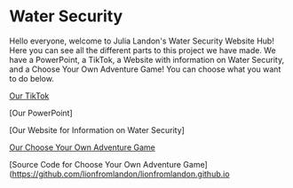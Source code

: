 # Water Security
Hello everyone, welcome to Julia Landon's Water Security Website Hub! Here you can see all the different parts to this project we have made. We have a PowerPoint, a TikTok, a Website with information on Water Security, and a Choose Your Own Adventure Game! You can choose what you want to do below.

[Our TikTok](https://tiktok.com/@jlcpmicroplastics)

[Our PowerPoint]

[Our Website for Information on Water Security]

[Our Choose Your Own Adventure Game](https://water.lionislost.com/cyoa)

[Source Code for Choose Your Own Adventure Game](https://github.com/lionfromlandon/lionfromlandon.github.io
